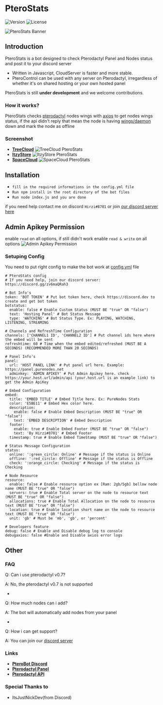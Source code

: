 # PteroStats

![Version](https://img.shields.io/github/package-json/v/HirziDevs/PteroStats?style=flat-square)
![License](https://img.shields.io/github/license/HirziDevs/PteroStats?style=flat-square)

![PteroStats Banner](https://media.discordapp.net/attachments/796259732683227157/861126504246411264/20210704_130856.jpg)

## Introduction

PteroStats is a bot designed to check Pterodactyl Panel and Nodes status and post it to your discord server

- Written in Javascript, CloudServer is faster and more stable.
- PteroControl can be used with any server on Pterodactyl, irregardless of whether it's on shared hosting or your own hosted panel

PteroStats is still **under development** and we welcome contributions. 

### How it works?

PteroStats checks [pterodactyl](https://pterodactyl.io) nodes wings with [axios](https://www.npmjs.com/package/axios) to get nodes wings status, if the api didn't reply that mean the node is having [wings/daemon](https://pterodactyl.io/wings/1.0/installing.html) down and mark the node as offline

### Screenshot

- [**TreeCloud**](https://discord.gg/TCBhPan6SY)
![TreeCloud PteroStats](https://media.discordapp.net/attachments/819757140155564062/880346867949518848/Screenshot_2021-08-26-14-03-15-50_572064f74bd5f9fa804b05334aa4f912.jpg)
- [**ItzyStore**](https://discord.gg/PS4Mf6DBzt)
![ItzyStore PteroStats](https://media.discordapp.net/attachments/796259732683227157/863359897210060820/IMG_20210710_164939.jpg)
- [**SpaceCloud**](https://discord.gg/28z8CYmPEY)
![SpaceCloud PteroStats](https://media.discordapp.net/attachments/586738538448420881/866624597171372032/IMG_20210719_171633.jpg)

## Installation

- `fill in the required informations in the config.yml file`
- `Run npm install in the root directory of the bot files`
- `Run node index.js and you are done`

if you need help contact me on discord `Hirzi#8701` or join [our discord server here](https://discord.gg/zv6maQRah3)

## Admin Apikey Permission

enable `read` on all options, if still didn't work enable `read & write` on all options
![Admin Apikey Permission](https://media.discordapp.net/attachments/819757140155564062/876320084992331816/Screenshot_2021-08-15-11-20-05-56.jpg)

### Setuping Config

You need to put right config to make the bot work at [config.yml](https://github.com/HirziDevs/PteroStats/blob/main/config.yml) file
```
# PteroStats config
# If you need help, join our discord server: https://discord.gg/zv6maQRah3

# Bot Info's
token: 'BOT TOKEN' # Put bot token here, check https://discord.dev to create and get bot token
botstatus:
  enable: false # Enable Custom Status (MUST BE "true" OR "false")
  text: 'Hosting Panel' # Bot Status Message
  type: 'WATCHING' # Bot Status Type. Ex: PLAYING, WATCHING, LISTENING, STREAMING

# Channels and RefreshTime Configuration
channels: ['CHANNEL1 ID', 'CHANNEL2 ID'] # Put channel ids here where the embed will be sent
refreshtime: 60 # Time when the embed edited/refreshed (MUST BE A SECONDS) (RECOMMENDED MORE THAN 20 SECONDS)

# Panel Info's
panel:
  url: 'HOST PANEL LINK' # Put panel url here. Example: https://panel.purenodes.net
  adminkey: 'ADMIN APIKEY' # Put Admin Apikey here. check https://your.host.url/admin/api (your.host.url is an example link) to get the Admin ApiKey

# Embed Configuration
embed: 
  title: 'EMBED TITLE' # Embed Title here. Ex: PureNodes Stats
  color: 'E5BE11' # Embed Hex color here.
  description: 
    enable: false # Enable Embed Description (MUST BE "true" OR "false")
    text: 'EMBED DESCRIPTION' # Embed Description
  footer: 
    enable: true # Enable Embed Footer (MUST BE "true" OR "false")
    text: 'By Hirzi#8701' # Embed Footer
  timestamp: true # Enable Embed TimeStamp (MUST BE "true" OR "false")

# Status Message Configuration
status:
  online: ':green_circle: Online' # Message if the status is Online
  offline: ':red_circle: Offline' # Message if the status is Offline
  check: ':orange_circle: Checking' # Message if the status is Checking

# Node Resource
resource:
  enable: false # Enable resource option ex [Ram: 2gb/5gb] bellow node name (MUST BE "true" OR "false")
  servers: true # Enable Total server on the node to resource text (MUST BE "true" OR "false")
  allocations: true # Enable Total Allocation on the node to resource text (MUST BE "true" OR "false")
  location: true # Enable location short name on the node to resource text (MUST BE "true" OR "false")
  unit: 'gb' # Must be 'mb', 'gb', or 'percent'

# Developers feature
debug: false # Enable and Disable debug log to console
debugaxios: false #Enable and Disable axios error logs
```

## Other
### FAQ

Q: Can i use pterodactyl v0.7?

A: No, the pterodactyl v0.7 is not supported

-

Q: How much nodes can i add?

A: The bot will automatically add nodes from your panel

-

Q: How i can get support?

A: You can join our [discord server](https://discord.gg/zv6maQRah3)

### Links

* __[PteroBot Discord](https://discord.gg/zv6maQRah3)__
* __[Pterodactyl Panel](https://pterodactyl.io)__
* __[Pterodactyl API](https://dashflo.net/docs/api/pterodactyl/v1)__

### Special Thanks to

- ItsJustNickDev(from Discord)
